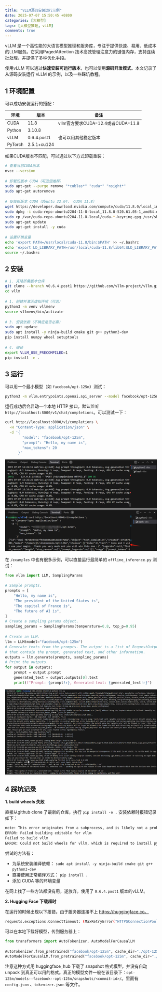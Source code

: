 ```yaml
---
title: "VLLM源码安装运行示例"
date: 2025-07-07 15:50:45 +0800
categories: [大模型]
tags: [大模型推理, vLLM]
comments: true
---
```


vLLM 是一个高性能的大语言模型推理和服务库，专注于提供快速、易用、低成本的LLM服务。它采用PagedAttention 技术高效管理注意力的键值内存，支持连续批处理，并提供了多种优化手段。

使用vLLM 可以通过**快速安装可运行版本**，也可以使用**源码开发模式**。本文记录了从源码安装运行 vLLM 的示例，以及一些踩坑教程。

## 1 环境配置

可以成功安装运行的搭配：

| 环境    | 版本        | 备注                               |
| ------- | ----------- | ---------------------------------- |
| CUDA    | 11.8        | vllm官方要求CUDA=12.4或者CUDA=11.8 |
| Python  | 3.10.8      |                                    |
| vLLM    | 0.6.4.post1 | 也可以用其他稳定版本               |
| PyTorch | 2.5.1+cu124 |                                    |

如果CUDA版本不匹配，可以通过以下方式卸载重装：

```bash
# 查看当前CUDA版本
nvcc --version

# 卸载旧版本 CUDA（可选但推荐）
sudo apt-get --purge remove "*cublas*" "cuda*" "nsight*" 
sudo apt-get autoremove

# 安装新版本 CUDA（Ubuntu 22.04， CUDA 11.8）
wget https://developer.download.nvidia.com/compute/cuda/11.8.0/local_installers/cuda-repo-ubuntu2204-11-8-local_11.8.0-520.61.05-1_amd64.deb
sudo dpkg -i cuda-repo-ubuntu2204-11-8-local_11.8.0-520.61.05-1_amd64.deb
sudo cp /var/cuda-repo-ubuntu2204-11-8-local/cuda-*-keyring.gpg /usr/share/keyrings/
sudo apt-get update
sudo apt-get install -y cuda

# 设置环境变量
echo 'export PATH=/usr/local/cuda-11.8/bin:$PATH' >> ~/.bashrc
echo 'export LD_LIBRARY_PATH=/usr/local/cuda-11.8/lib64:$LD_LIBRARY_PATH' >> ~/.bashrc
source ~/.bashrc
```

## 2 安装

```bash
# 1. 克隆所需版本仓库
git clone --branch v0.6.4.post1 https://github.com/vllm-project/vllm.git
cd vllm

# 1. 创建并激活虚拟环境（可选）
python3 -m venv vllmenv
source vllmenv/bin/activate

# 3. 安装依赖（不确定是否必需）
sudo apt update
sudo apt install -y ninja-build cmake git g++ python3-dev
pip install numpy wheel setuptools

# 4. 编译
export VLLM_USE_PRECOMPILED=1
pip install -e .
```

## 3 运行

可以用一个最小模型（如 `facebook/opt-125m`）测试：

```bash
python3 -m vllm.entrypoints.openai.api_server --model facebook/opt-125m
```

运行成功后会启动一个本地 HTTP 接口，默认监听 `http://localhost:8000/v1/chat/completions`。可以测试一下：

```bash
curl http://localhost:8000/v1/completions \
  -H "Content-Type: application/json" \
  -d '{
        "model": "facebook/opt-125m",
        "prompt": "Hello, my name is",
        "max_tokens": 20
      }'
```

<img src="./assets/img/post/2025-07/vLLM-1.png" alt="vLLM-1"/>

<img src="./assets/img/post/2025-07/vLLM-2.png" alt="vLLM-2"/>

在 `/examples` 中也有很多示例，可以直接运行最简单的 `offline_inference.py` 测试：

```python
from vllm import LLM, SamplingParams

# Sample prompts.
prompts = [
    "Hello, my name is",
    "The president of the United States is",
    "The capital of France is",
    "The future of AI is",
]
# Create a sampling params object.
sampling_params = SamplingParams(temperature=0.8, top_p=0.95)

# Create an LLM.
llm = LLM(model="facebook/opt-125m")
# Generate texts from the prompts. The output is a list of RequestOutput objects
# that contain the prompt, generated text, and other information.
outputs = llm.generate(prompts, sampling_params)
# Print the outputs.
for output in outputs:
    prompt = output.prompt
    generated_text = output.outputs[0].text
    print(f"Prompt: {prompt!r}, Generated text: {generated_text!r}")
```

<img src="./assets/img/post/2025-07/vLLM-3.png" alt="vLLM-3"/>

## 4 踩坑记录

**1. build wheels 失败**

直接从github clone 了最新的仓库，执行 `pip install -e .` 安装依赖时报错记录如下：

```bash
note: This error originates from a subprocess, and is likely not a problem with pip.
ERROR: Failed building editable for vllm
Failed to build vllm
ERROR: Could not build wheels for vllm, which is required to install pyproject.toml-based projects
```

尝试的方法有：

- 为系统安装编译依赖： `sudo apt install -y ninja-build cmake git g++ python3-dev`
- 直接使用正常编译方式： `pip install .`
- 添加 CUDA 等的环境变量

在网上找了一些方法都没有用，遂放弃，使用了 `0.6.4.post1` 版本的vLLM。

**2. Hugging Face 下载超时**

在运行的时候出现以下报错，由于服务器连接不上 https://huggingface.co。

```bash
requests.exceptions.ConnectTimeout: (MaxRetryError("HTTPSConnectionPool(host='huggingface.co', port=443): Max retries exceeded with url: /facebook/opt-125m/resolve/main/config.json (Caused by ConnectTimeoutError(<urllib3.connection.HTTPSConnection object at 0x7f02bb397910>, 'Connection to huggingface.co timed out. (connect timeout=10)'))"), '(Request ID: 6f4012b5-b44e-4189-8ccf-76fee1848336)')
```

可以在本地下载好模型，传到服务器上：

```python
from transformers import AutoTokenizer, AutoModelForCausalLM

AutoTokenizer.from_pretrained("facebook/opt-125m", cache_dir="./opt-125m")
AutoModelForCausalLM.from_pretrained("facebook/opt-125m", cache_dir="./opt-125m")
```

注意这种方式用 huggingface_hub 下载了 snapshot 格式模型，并没有自动 unpack 到真正可以用的格式。真正的模型文件一般在该目录下：`opt-125m/models--facebook--opt-125m/snapshots/<commit-id>/`。里面有 `config.json` 、`tokenizer.json` 等文件。
